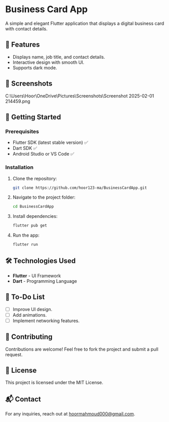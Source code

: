# Business Card App

A simple and elegant Flutter application that displays a digital business card with contact details.

## 📌 Features
- Displays name, job title, and contact details.
- Interactive design with smooth UI.
- Supports dark mode.

## 📱 Screenshots
C:\Users\Hoor\OneDrive\Pictures\Screenshots\Screenshot 2025-02-01 214459.png


## 🚀 Getting Started

### Prerequisites
- Flutter SDK (latest stable version) ✅
- Dart SDK ✅
- Android Studio or VS Code ✅

### Installation
1. Clone the repository:
   ```sh
   git clone https://github.com/hoor123-ma/BusinessCardApp.git
   ```
2. Navigate to the project folder:
   ```sh
   cd BusinessCardApp
   ```
3. Install dependencies:
   ```sh
   flutter pub get
   ```
4. Run the app:
   ```sh
   flutter run
   ```

## 🛠️ Technologies Used
- **Flutter** - UI Framework
- **Dart** - Programming Language

## 📌 To-Do List
- [ ] Improve UI design.
- [ ] Add animations.
- [ ] Implement networking features.

## 🤝 Contributing
Contributions are welcome! Feel free to fork the project and submit a pull request.

## 📜 License
This project is licensed under the MIT License.

## 📬 Contact
For any inquiries, reach out at [hoormahmoud000@gmail.com](mailto:hoormahmoud000@gmail.com).

